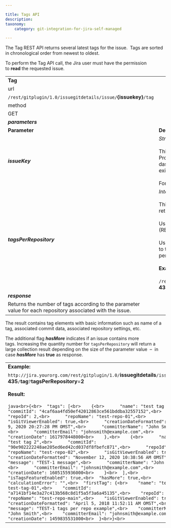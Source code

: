 ```yaml
---

title: Tags API
description:
taxonomy:
    category: git-integration-for-jira-self-managed

---
```

The Tag REST API returns several latest tags for the issue.  Tags are sorted in chronological order from newest to oldest.

To perform the Tag API call, the Jira user must have the permission to **read** the requested issue.

|     |     |
| --- | --- |
| **Tag** |     |
| url |     |
| `/rest/gitplugin/1.0/issuegitdetails/issue/`**{issuekey}**`/tag` |     |
| method |     |
| GET |     |
| _**parameters**_ |     |
| **Parameter** | **Description** |
| _**issueKey**_ | _String_. Required. Path parameter.<br><br>This is the Jira Issue Key – a concatenation of Project key and Issue number. It must contain a dash ('-'). The _**issueKey**_ must be valid and existent.<br><br>For example: `TST-435`. |
| _**tagsPerRepository**_ | _Integer._ Required.<br><br>This parameter limits the total number of tags returned.<br><br>Use values greater than or equal to **1** (RECOMMENDED).<br><br>Using the zero (0) value will return all tags linked to the issue but this greatly impacts Jira performance (NOT RECOMMENDED).<br><br>**Example:**<br><br>`/rest/gitplugin/1.0/issuegitdetails/issue/`**TST-435**`/tag?`**tagsPerRepository=2** |
| _**response**_ |     |
| Returns the number of tags according to the parameter value for each repository associated with the issue. |     |


The result contains tag elements with basic information such as name of a tag, associated commit data, associated repository settings, etc.

The additional flag _**hasMore**_ indicates if an issue contains more tags. Increasing the quantity number for `tagsPerRepository` will return a large collection result depending on the size of the parameter value  –  in case _**hasMore**_ has **true** as response.

|     |
| --- |
| **Example:** |
| `http://jira.yourorg.com/rest/gitplugin/1.0/`**issuegitdetails**`/issue/`**TST-435**`/`**tag**`?`**tagsPerRepository**\=**2**<br><br>**Result:**<br><br>```java<br>{<br>  "tags": [<br>    {<br>      "name": "test tag 1",<br>      "commitId": "4caf6aa4fd50ef42012863ce561bddba32557152",<br>      "repoId": 2,<br>      "repoName": "test-repo-01",<br>      "isGitViewerEnabled": true,<br>      "creationDateFormatted": "April 9, 2020 20:27:28 PM OMST",<br>      "committerName": "John Smith",<br>      "committerEmail": "johnsmith@example.com",<br>      "creationDate": 1617978448000<br>    },<br>    {<br>      "name": "test tag 2",<br>      "commitId": "90e902222248ae205ed6ed42cd037df8fbefc871",<br>      "repoId": 3,<br>      "repoName": "test-repo-02",<br>      "isGitViewerEnabled": true,<br>      "creationDateFormatted": "November 12, 2020 10:38:56 AM OMST",<br>      "message": "TEST-1 message",<br>      "committerName": "John Smith",<br>      "committerEmail": "johnsmith@example.com",<br>      "creationDate": 1605155936000<br>    }<br>  ],<br>  "isTagsFeatureEnabled": true,<br>  "hasMore": true,<br>  "calculationError": "",<br>  "firstTag": {<br>    "name": "testrepo-test-tag-01",<br>    "commitId": "a7141bf14e3a27c413b568c8d1f5a5f3a6a45135",<br>    "repoId": 1,<br>    "repoName": "test-repo-main",<br>    "isGitViewerEnabled": true,<br>    "creationDateFormatted": "April 5, 2018 11:52:11 AM OMST",<br>    "message": "TEST-1 tags per repo example",<br>    "committerName": "John Smith",<br>    "committerEmail": "johnsmith@example.com",<br>    "creationDate": 1459835531000<br>  }<br>}<br>``` |

